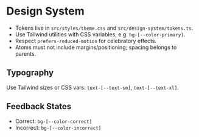 # Design System

- Tokens live in `src/styles/theme.css` and `src/design-system/tokens.ts`.
- Use Tailwind utilities with CSS variables, e.g. `bg-[--color-primary]`.
- Respect `prefers-reduced-motion` for celebratory effects.
- Atoms must not include margins/positioning; spacing belongs to parents.

## Typography
Use Tailwind sizes or CSS vars: `text-[--text-sm]`, `text-[--text-xl]`.

## Feedback States
- Correct: `bg-[--color-correct]`
- Incorrect: `bg-[--color-incorrect]`

